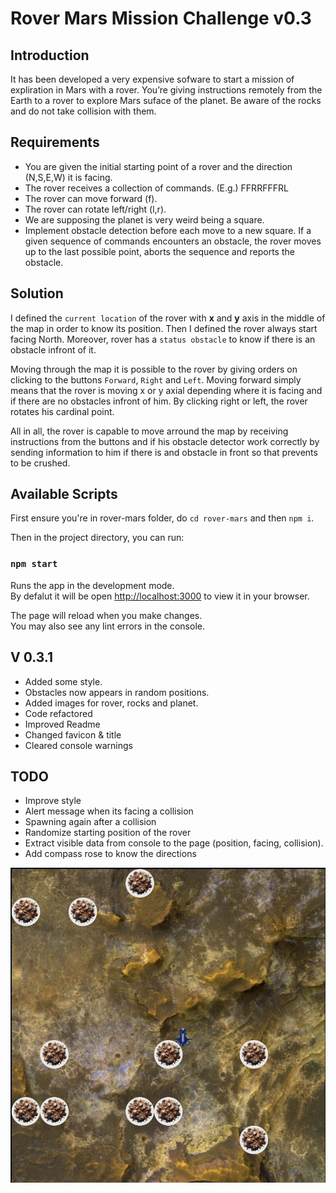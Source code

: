 # Rover Mars Mission Challenge v0.3

## Introduction

It has been developed a very expensive sofware to start a mission of expliration in Mars with a rover.
You’re giving instructions remotely from the Earth to a rover to explore Mars suface of the planet.
Be aware of the rocks and do not take collision with them.

## Requirements

- You are given the initial starting point of a rover and the direction (N,S,E,W)
  it is facing.
- The rover receives a collection of commands. (E.g.) FFRRFFFRL
- The rover can move forward (f).
- The rover can rotate left/right (l,r).
- We are supposing the planet is very weird being a square.
- Implement obstacle detection before each move to a new square. If a given
  sequence of commands encounters an obstacle, the rover moves up to the last
  possible point, aborts the sequence and reports the obstacle.

## Solution

I defined the `current location` of the rover with **x** and **y** axis in the middle of the map in order to know its position. Then I defined the rover always start facing North. Moreover, rover has a `status obstacle` to know if there is an obstacle infront of it.

Moving through the map it is possible to the rover by giving orders on clicking to the buttons `Forward`, `Right` and `Left`. Moving forward simply means that the rover is moving x or y axial depending where it is facing and if there are no obstacles infront of him. By clicking right or left, the rover rotates his cardinal point.

All in all, the rover is capable to move arround the map by receiving instructions from the buttons and if his obstacle detector work correctly by sending information to him if there is and obstacle in front so that prevents to be crushed.

## Available Scripts

First ensure you're in rover-mars folder, do `cd rover-mars` and then `npm i`.

Then in the project directory, you can run:

### `npm start`

Runs the app in the development mode.\
By defalut it will be open [http://localhost:3000](http://localhost:3000) to view it in your browser.

The page will reload when you make changes.\
You may also see any lint errors in the console.

## V 0.3.1

- Added some style.
- Obstacles now appears in random positions.
- Added images for rover, rocks and planet.
- Code refactored
- Improved Readme
- Changed favicon & title
- Cleared console warnings

## TODO

- Improve style
- Alert message when its facing a collision
- Spawning again after a collision
- Randomize starting position of the rover
- Extract visible data from console to the page (position, facing, collision).
- Add compass rose to know the directions

![alt text](./public/preview.png)
